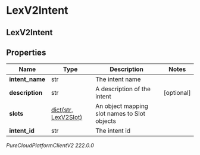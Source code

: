 # LexV2Intent

## LexV2Intent

## Properties

|Name | Type | Description | Notes|
|------------ | ------------- | ------------- | -------------|
| **intent_name** | str | The intent name | |
| **description** | str | A description of the intent | [optional] |
| **slots** | [dict(str, LexV2Slot)](LexV2Slot) | An object mapping slot names to Slot objects | |
| **intent_id** | str | The intent id | |



_PureCloudPlatformClientV2 222.0.0_
